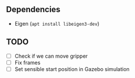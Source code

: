 ## Dependencies

- Eigen (`apt install libeigen3-dev`)

## TODO

- [ ] Check if we can move gripper
- [ ] Fix frames
- [ ] Set sensible start position in Gazebo simulation
